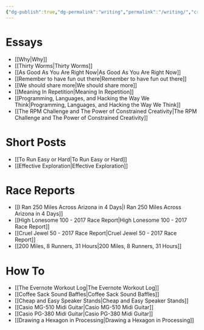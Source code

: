 ```yaml
---
{"dg-publish":true,"dg-permalink":"writing","permalink":"/writing/","created":"2022-04-05T22:27:10-04:00","updated":"2025-01-24T19:56:58.816-05:00"}
---
```


# Essays

- [[Why\|Why]]
- [[Thirty Worms\|Thirty Worms]]
- [[As Good As You Are Right Now\|As Good As You Are Right Now]]
- [[Remember to have fun out there\|Remember to have fun out there]]
- [[We should share more\|We should share more]]
- [[Meaning In Repetition\|Meaning In Repetition]]
- [[Programming, Languages, and Hacking the Way We Think\|Programming, Languages, and Hacking the Way We Think]]
- [[The RPM Challenge and The Power of Constrained Creativity\|The RPM Challenge and The Power of Constrained Creativity]]

# Short Posts
- [[To Run Easy or Hard\|To Run Easy or Hard]]
- [[Effective Exploration\|Effective Exploration]]

# Race Reports
- [[I Ran 250 Miles Across Arizona in 4 Days\|I Ran 250 Miles Across Arizona in 4 Days]]
- [[High Lonesome 100 - 2017 Race Report\|High Lonesome 100 - 2017 Race Report]]
- [[Cruel Jewel 50 - 2017 Race Report\|Cruel Jewel 50 - 2017 Race Report]]
- [[200 Miles, 8 Runners, 31 Hours\|200 Miles, 8 Runners, 31 Hours]]

# How To
- [[The Evernote Workout Log\|The Evernote Workout Log]]
- [[Coffee Sack Sound Baffles\|Coffee Sack Sound Baffles]]
- [[Cheap and Easy Speaker Stands\|Cheap and Easy Speaker Stands]]
- [[Casio MG-510 Midi Guitar\|Casio MG-510 Midi Guitar]]
- [[Casio PG-380 Midi Guitar\|Casio PG-380 Midi Guitar]]
- [[Drawing a Hexagon in Processing\|Drawing a Hexagon in Processing]]

